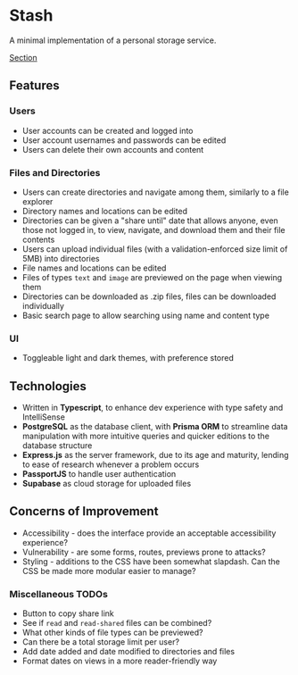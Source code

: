 # Stash
A minimal implementation of a personal storage service.

[Section](https://www.theodinproject.com/lessons/nodejs-file-uploader)

## Features
### Users
- User accounts can be created and logged into
- User account usernames and passwords can be edited
- Users can delete their own accounts and content
### Files and Directories
- Users can create directories and navigate among them, similarly to a file explorer
- Directory names and locations can be edited
- Directories can be given a "share until" date that allows anyone, even those not logged in, to view, navigate, and download them and their file contents
- Users can upload individual files (with a validation-enforced size limit of 5MB) into directories
- File names and locations can be edited
- Files of types `text` and `image` are previewed on the page when viewing them
- Directories can be downloaded as .zip files, files can be downloaded individually
- Basic search page to allow searching using name and content type
### UI
- Toggleable light and dark themes, with preference stored

## Technologies
- Written in **Typescript**, to enhance dev experience with type safety and IntelliSense
- **PostgreSQL** as the database client, with **Prisma ORM** to streamline data manipulation with more intuitive queries and quicker editions to the database structure
- **Express.js** as the server framework, due to its age and maturity, lending to ease of research whenever a problem occurs
- **PassportJS** to handle user authentication
- **Supabase** as cloud storage for uploaded files 

## Concerns of Improvement
- Accessibility - does the interface provide an acceptable accessibility experience?
- Vulnerability - are some forms, routes, previews prone to attacks?
- Styling - additions to the CSS have been somewhat slapdash. Can the CSS be made more modular easier to manage?

### Miscellaneous TODOs
- Button to copy share link
- See if `read` and `read-shared` files can be combined?
- What other kinds of file types can be previewed?
- Can there be a total storage limit per user?
- Add date added and date modified to directories and files
- Format dates on views in a more reader-friendly way

